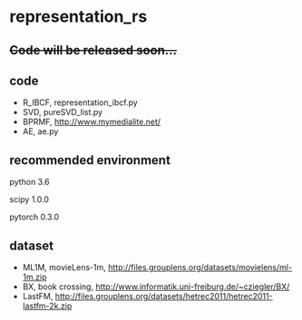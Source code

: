 # representation_rs
~~Code will be released soon...~~
----

## code
* R_IBCF, representation_ibcf.py
* SVD, pureSVD_list.py
* BPRMF, http://www.mymedialite.net/
* AE, ae.py

## recommended environment
python 3.6

scipy 1.0.0

pytorch 0.3.0


## dataset
* ML1M, movieLens-1m, http://files.grouplens.org/datasets/movielens/ml-1m.zip
* BX, book crossing, http://www.informatik.uni-freiburg.de/~cziegler/BX/
* LastFM, http://files.grouplens.org/datasets/hetrec2011/hetrec2011-lastfm-2k.zip
